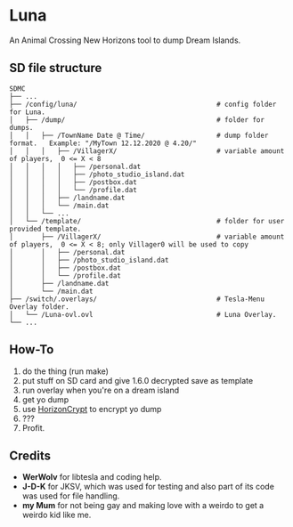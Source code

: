 # Luna
An Animal Crossing New Horizons tool to dump Dream Islands.

## SD file structure

    SDMC
    ├── ...
    ├── /config/luna/                                   # config folder for Luna.
    │   ├── /dump/                                      # folder for dumps.
    │   │   ├── /TownName Date @ Time/                  # dump folder format.   Example: "/MyTown 12.12.2020 @ 4.20/"
    │   │   │   ├── /VillagerX/                         # variable amount of players,  0 <= X < 8
    │   │   │   │   ├── /personal.dat
    │   │   │   │   ├── /photo_studio_island.dat
    │   │   │   │   ├── /postbox.dat
    │   │   │   │   └── /profile.dat
    │   │   │   ├── /landname.dat
    │   │   │   └── /main.dat
    │   │   └── ...   
    │   └── /template/                                  # folder for user provided template.
    │       ├── /VillagerX/                             # variable amount of players,  0 <= X < 8; only Villager0 will be used to copy
    │       │   ├── /personal.dat
    │       │   ├── /photo_studio_island.dat
    │       │   ├── /postbox.dat
    │       │   └── /profile.dat
    │       ├── /landname.dat
    │       └── /main.dat
    ├── /switch/.overlays/                              # Tesla-Menu Overlay folder.
    │   └── /Luna-ovl.ovl                               # Luna Overlay.
    └── ...

## How-To

1. do the thing (run make)
2. put stuff on SD card and give 1.6.0 decrypted save as template
3. run overlay when you're on a dream island
4. get yo dump
5. use [HorizonCrypt](https://github.com/Cuyler36/HorizonCrypt) to encrypt yo dump
6. ???
7. Profit. 

## Credits
- **WerWolv** for libtesla and coding help.
- **J-D-K** for JKSV, which was used for testing and also part of its code was used for file handling.
- **my Mum** for not being gay and making love with a weirdo to get a weirdo kid like me.
